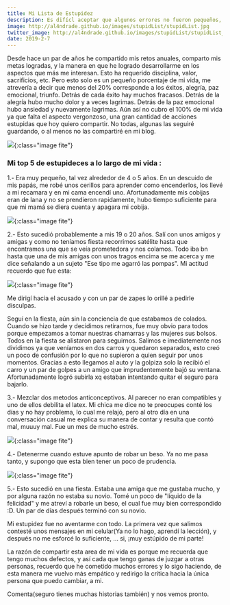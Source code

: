 ```yaml
---
title: Mi Lista de Estupidez
description: Es difícl aceptar que algunos errores no fueron pequeños, de hecho fueron completa estupidez.
image: http://al4ndrade.github.io/images/stupidList/stupidList.jpg
twitter_image: http://al4ndrade.github.io/images/stupidList/stupidList_t.jpg
date: 2019-2-7
---
```


Desde hace un par de años he compartido mis retos anuales, comparto mis metas logradas, y la manera en que he logrado desarrollarme en los aspectos que más me interesan. Esto ha requerido disciplina, valor, sacrificios, etc. Pero esto solo es un pequeño porcentaje de mi vida, me atrevería a decir que menos del 20% corresponde a los éxitos, alegría, paz emocional, triunfo. Detrás de cada éxito hay muchos fracasos. Detrás de la alegría hubo mucho dolor y a veces lagrimas. Detrás de la paz emocional hubo ansiedad y nuevamente lagrimas. Aún así no cubro el 100% de mi vida ya que falta el aspecto vergonzoso, una gran cantidad de acciones estupidas que hoy quiero compartir. No todas, algunas las seguiré guardando, o al menos no las compartiré en mi blog. 

![]({{site.baseurl}}/images/stupidList/nervous_emoji.png){:class="image fite"}



<h3>Mi top 5 de estupideces a lo largo de mi vida :</h3>

1.- Era muy pequeño, tal vez alrededor de 4 o 5 años. En un descuido de mis papás, me robé unos cerillos para aprender como encenderlos, los llevé a mi recamara y en mi cama encendí uno. Afortunadamente mis cobijas eran de lana y no se prendieron rapidamente, hubo tiempo suficiente para que mi mamá se diera cuenta y apagara mi cobija.  

![]({{site.baseurl}}/images/stupidList/cama.jpg){:class="image fite"}

2.- Esto sucedió probablemente a mis 19 o 20 años. Salí con unos amigos y amigas y como no teníamos fiesta recorrimos satélite hasta que encontramos una que se veía prometedora y nos colamos. Todo iba bn hasta que una de mis amigas con unos tragos encima se me acerca y me dice señalando a un sujeto "Ese tipo me agarró las pompas". Mi actitud recuerdo que fue esta:

![]({{site.baseurl}}/images/stupidList/jimcarrey.gif){:class="image fite"}

Me dirigí hacia el acusado y con un par de zapes lo orillé a pedirle disculpas.

Seguí en la fiesta, aún sin la conciencia de que estabamos de colados. Cuando se hizo tarde y decidimos retirarnos, fue muy obvio para todos porque empezamos a tomar nuestras chamarras y las mujeres sus bolsos. Todos en la fiesta se alistaron para seguirnos. Salimos e imediatemente nos dividimos ya que veníamos en dos carros y quedaron separados, esto creó un poco de confusión por lo que no supieron a quien seguir por unos momentos. Gracias a esto llegamos al auto y la golpiza solo la recibió el carro y un par de golpes a un amigo que imprudentemente bajó su ventana. Afortunadamente logró subirla xq estaban intentando quitar el seguro para bajarlo.

3.- Mezclar dos metodos anticonceptivos. Al parecer no eran compatibles y uno de ellos debilita el latex. Mi chica me dice no te preocupes conté los días y no hay problema, lo cual me relajó, pero al otro día en una conversación casual me explica su manera de contar y resulta que contó mal, muuuy mal. Fue un mes de mucho estrés. 

![]({{site.baseurl}}/images/stupidList/condoms.jpg){:class="image fite"}

4.- Detenerme cuando estuve apunto de robar un beso. Ya no me pasa tanto, y supongo que esta bien tener un poco de prudencia. 

![]({{site.baseurl}}/images/stupidList/kiss.jpg){:class="image fite"}

5.- Esto sucedió en una fiesta. Estaba una amiga que me gustaba mucho, y por alguna razón no estaba su novio. Tomé un poco de "líquido de la felicidad" y me atreví a robarle un beso, el cual fue muy bien correspondido :D. Un par de días después terminó con su novio. 

Mi estupidez fue no aventarme con todo. La primera vez que salimos contesté unos mensajes en mi celular(Ya no lo hago, aprendí la lección), y después no me esforcé lo suficiente, … si, ¡muy estúpido de mi parte!

La razón de compartir esta area de mi vida es porque me recuerda que tengo muchos defectos, y así cada que tengo ganas de juzgar a otras personas, recuerdo que he cometido muchos errores y lo sigo haciendo, de esta manera me vuelvo más empático y redirigo la crítica hacia la única persona que puedo cambiar, a mi.

Comenta(seguro tienes muchas historias también) y nos vemos pronto.






